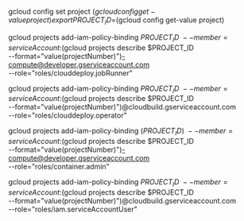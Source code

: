 gcloud config set project $(gcloud config get-value project)
export PROJECT_ID=$(gcloud config get-value project)

gcloud projects add-iam-policy-binding $PROJECT_ID \
    --member=serviceAccount:$(gcloud projects describe $PROJECT_ID \
    --format="value(projectNumber)")-compute@developer.gserviceaccount.com \
    --role="roles/clouddeploy.jobRunner"

gcloud projects add-iam-policy-binding $PROJECT_ID \
    --member=serviceAccount:$(gcloud projects describe $PROJECT_ID \
    --format="value(projectNumber)")@cloudbuild.gserviceaccount.com \
    --role="roles/clouddeploy.operator"

gcloud projects add-iam-policy-binding $(PROJECT_ID) \
    --member=serviceAccount:$(gcloud projects describe $PROJECT_ID\
    --format="value(projectNumber)")-compute@developer.gserviceaccount.com \
    --role="roles/container.admin"

gcloud projects add-iam-policy-binding $PROJECT_ID \
    --member=serviceAccount:$(gcloud projects describe $PROJECT_ID\
    --format="value(projectNumber)")@cloudbuild.gserviceaccount.com \
    --role="roles/iam.serviceAccountUser"